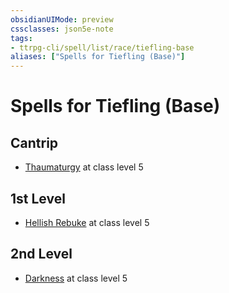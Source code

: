 ```yaml
---
obsidianUIMode: preview
cssclasses: json5e-note
tags:
- ttrpg-cli/spell/list/race/tiefling-base
aliases: ["Spells for Tiefling (Base)"]
---
```

# Spells for Tiefling (Base)

## Cantrip

- [Thaumaturgy](3-Mechanics/CLI/spells/thaumaturgy.md "PHB") at class level 5

## 1st Level

- [Hellish Rebuke](3-Mechanics/CLI/spells/hellish-rebuke.md "PHB") at class level 5

## 2nd Level

- [Darkness](3-Mechanics/CLI/spells/darkness.md "PHB") at class level 5